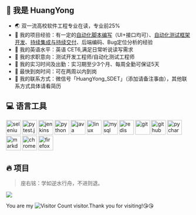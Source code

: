 ## :chocolate_bar: 我是 HuangYong
- :earth_asia: 双一流高校软件工程专业在读，专业前25%
- :apple: 我的项目经验：有一定的[自动化脚本编写](https://github.com/huangyong2002/litemall-web-autotest)（UI+接口均可）、[自动化测试框架开发](https://github.com/huangyong2002/Hy-UiTest-Framework)、[持续集成与持续交付](https://github.com/huangyong2002/Hy-UiTest-Framework)、后端编码、Bug定位分析的经验
- :watermelon: 我的英语水平：英语 CET6,满足日常听说读写需求
- :cookie: 我的求职意向：测试开发工程师/自动化测试工程师
- :honey_pot: 我的实习时间及出勤：实习期至少3个月、每周全勤可保证5天
- :strawberry: 最快到岗时间：可在两周以内到岗
- :tangerine: 我的联系方式：微信号「HuangYong_SDET」（添加请备注事由），其他联系方式具体请看简历

## :computer: 语言工具
<div style="flex">
<img src="https://cdn.jsdelivr.net/gh/devicons/devicon/icons/selenium/selenium-original.svg" width="40" height="40" alt="selenium"/>
<img src="https://cdn.jsdelivr.net/gh/devicons/devicon/icons/pytest/pytest-original.svg" width="40" height="40" alt="pytest.js"/>
<img src="https://cdn.jsdelivr.net/gh/devicons/devicon/icons/jenkins/jenkins-original.svg"  width="40" height="40" alt="jenkins"/>
<img src="https://cdn.jsdelivr.net/gh/devicons/devicon/icons/python/python-original.svg" width="40" height="40" alt="python"/>
<img src="https://cdn.jsdelivr.net/gh/devicons/devicon/icons/java/java-original.svg" width="40" height="40" alt="java"/>
<img src="https://cdn.jsdelivr.net/gh/devicons/devicon/icons/linux/linux-original.svg" width="40" height="40" alt="linux"/>
<img src="https://cdn.jsdelivr.net/gh/devicons/devicon/icons/mysql/mysql-original.svg" width="40" height="40" alt="mysql"/>
<img src="https://cdn.jsdelivr.net/gh/devicons/devicon/icons/redis/redis-original.svg" width="40" height="40" alt="redis"/>
<img src="https://cdn.jsdelivr.net/gh/devicons/devicon/icons/git/git-original.svg" width="40" height="40" alt="git"/>
<img src="https://cdn.jsdelivr.net/gh/devicons/devicon/icons/github/github-original.svg"  width="40" height="40" alt="github"/>
<img src="https://cdn.jsdelivr.net/gh/devicons/devicon/icons/pycharm/pycharm-original.svg" width="40" height="40" alt="pycharm"/>
<img src="https://cdn.jsdelivr.net/gh/devicons/devicon/icons/markdown/markdown-original.svg" width="40" height="40" alt="markdown"/>
<img src="https://cdn.jsdelivr.net/gh/devicons/devicon/icons/chrome/chrome-original.svg" width="40" height="40" alt="chrome"/>
<img src="https://cdn.jsdelivr.net/gh/devicons/devicon/icons/firefox/firefox-original.svg" width="40" height="40" alt="firefox"/>          

## :fire: 项目 
 > 座右铭：学如逆水行舟，不进则退。

![](https://github-readme-activity-graph.cyclic.app/graph?username=huangyong2002&theme=dracula)

You are my ![Visitor Count](https://profile-counter.glitch.me/huangyong2002/count.svg) visitor.Thank you for visiting!:kissing_heart::kissing_heart:



